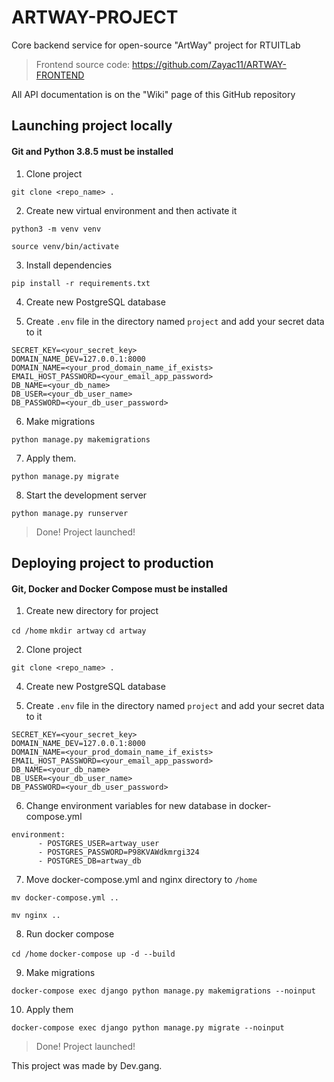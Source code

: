 # ARTWAY-PROJECT
Core backend service for open-source "ArtWay" project for RTUITLab

> Frontend source code: https://github.com/Zayac11/ARTWAY-FRONTEND

All API documentation is on the "Wiki" page of this GitHub repository

## Launching project locally
#### Git and Python 3.8.5 must be installed
1. Clone project

`git clone <repo_name> .`

2. Create new virtual environment and then activate it

`python3 -m venv venv`

`source venv/bin/activate`

3. Install dependencies

`pip install -r requirements.txt`

4. Create new PostgreSQL database

5. Create `.env` file in the directory named `project` and add your secret data to it

```
SECRET_KEY=<your_secret_key>
DOMAIN_NAME_DEV=127.0.0.1:8000
DOMAIN_NAME=<your_prod_domain_name_if_exists>
EMAIL_HOST_PASSWORD=<your_email_app_password>
DB_NAME=<your_db_name>
DB_USER=<your_db_user_name>
DB_PASSWORD=<your_db_user_password>
```

6. Make migrations

`python manage.py makemigrations`

7. Apply them.

`python manage.py migrate`

8. Start the development server

`python manage.py runserver`

> Done! Project launched!

## Deploying project to production
#### Git, Docker and Docker Compose must be installed

1. Create new directory for project

`cd /home`
`mkdir artway`
`cd artway`

2. Clone project

`git clone <repo_name> .`

4. Create new PostgreSQL database

5. Create `.env` file in the directory named `project` and add your secret data to it

```
SECRET_KEY=<your_secret_key>
DOMAIN_NAME_DEV=127.0.0.1:8000
DOMAIN_NAME=<your_prod_domain_name_if_exists>
EMAIL_HOST_PASSWORD=<your_email_app_password>
DB_NAME=<your_db_name>
DB_USER=<your_db_user_name>
DB_PASSWORD=<your_db_user_password>
```

6. Change environment variables for new database in docker-compose.yml

```
environment:
      - POSTGRES_USER=artway_user
      - POSTGRES_PASSWORD=P98KVAWdkmrgi324
      - POSTGRES_DB=artway_db
```

7. Move docker-compose.yml and nginx directory to `/home`

`mv docker-compose.yml ..`

`mv nginx ..`

8. Run docker compose

`cd /home`
`docker-compose up -d --build`

9. Make migrations

`docker-compose exec django python manage.py makemigrations --noinput`

10. Apply them

`docker-compose exec django python manage.py migrate --noinput`

> Done! Project launched!



This project was made by Dev.gang.
